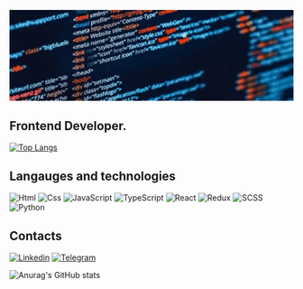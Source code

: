 ![Header](https://github.com/KhushnudEshtemirov/KhushnudEshtemirov/blob/master/back.gif)

## Frontend Developer.

[![Top Langs](https://github-readme-stats.vercel.app/api/top-langs/?username=KhushnudEshtemirov&layout=compact&theme=radical)](https://github.com/KhushnudEshtemirov/github-readme-stats)

## Langauges and technologies

![Html](https://img.shields.io/badge/-Html-141a5e?style=for-the-badge&logo=html5&logoColor-47C5FB)
![Css](https://img.shields.io/badge/-Css-141a5e?style=for-the-badge&logo=CSS3&logoColor=blue)
![JavaScript](https://img.shields.io/badge/-JavaScript-141a5e?style=for-the-badge&logo=JavaScript&logoColor-47C5FB)
![TypeScript](https://img.shields.io/badge/TYPESCRIPT-141a5e.svg?style=for-the-badge&logo=Typescript&logoColor=BLUE)
![React](https://img.shields.io/badge/REACT-141a5e.svg?style=for-the-badge&logo=react&logoColor=lightblue)
![Redux](https://img.shields.io/badge/REDUX-141a5e.svg?style=for-the-badge&logo=redux&logoColor=white)
![SCSS](https://img.shields.io/badge/SCSS-141a5e.svg?style=for-the-badge&logo=SASS&logoColor=pink)
![Python](https://img.shields.io/badge/Python-141a5e.svg?style=for-the-badge&logo=python&logoColor=pink)

## Contacts

[![Linkedin](https://img.shields.io/badge/-Linkedin-090909?style=for-the-badge&logo=linkedin&logoColor-47C5FB)](https://www.linkedin.com/in/khushnud-eshtemirov/)
[![Telegram](https://img.shields.io/badge/-Telegram-090909?style=for-the-badge&logo=telegram&logoColor-47C5FB)](https://t.me/khushnud_eshtemirov)

![Anurag's GitHub stats](https://github-readme-stats.vercel.app/api?username=KhushnudEshtemirov&show_icons=true&theme=radical)

